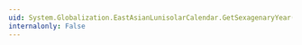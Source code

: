 ```yaml
---
uid: System.Globalization.EastAsianLunisolarCalendar.GetSexagenaryYear(System.DateTime)
internalonly: False
---
```

